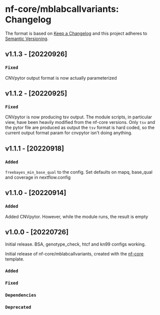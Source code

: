 # nf-core/mblabcallvariants: Changelog

The format is based on [Keep a Changelog](https://keepachangelog.com/en/1.0.0/)
and this project adheres to [Semantic Versioning](https://semver.org/spec/v2.0.0.html).

## v1.1.3 - [20220926]

### `Fixed`
CNVpytor output format is now actually parameterized

## v1.1.2 - [20220925]

### `Fixed`

CNVpytor is now producing tsv output. The module scripts, in particular view,
have been heavily modified from the nf-core versions. Only `tsv` and the pytor
file are produced as output the `tsv` format is hard coded, so the current
output format param for cnvpytor isn't doing anything.

## v1.1.1 - [20220918]
### `Added`
`freebayes_min_base_qual` to the config. Set defaults on mapq, base_qual and
coverage in nextflow.config

## v1.1.0 - [20220914]
### `Added`
Added CNVpytor. However, while the module runs, the result is empty

## v1.0.0 - [20220726]
Initial release. BSA, genotype_check, htcf and kn99 configs working.

Initial release of nf-core/mblabcallvariants, created with the [nf-core](https://nf-co.re/) template.

### `Added`

### `Fixed`

### `Dependencies`

### `Deprecated`
